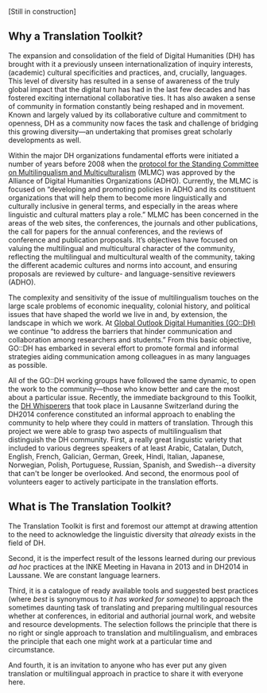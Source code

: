 [Still in construction]


## Why a Translation Toolkit?

The expansion and consolidation of the field of Digital Humanities (DH) has brought with it a previously unseen internationalization of inquiry interests, (academic) cultural specificities and practices, and, crucially, languages. This level of diversity has resulted in a sense of awareness of the truly global impact that the digital turn has had in the last few decades and has fostered exciting international collaborative ties. It has also awaken a sense of community in formation constantly being reshaped and in movement. Known and largely valued by its collaborative culture and commitment to openness, DH as a community now faces the task and challenge of bridging this growing diversity—an undertaking that promises great scholarly developments as well.


Within the major DH organizations fundamental efforts were initiated a number of years before 2008 when the [protocol for the Standing Committee on Multilingualism and Multiculturalism](http://adho.org/administration/multi-lingualism-multi-culturalism/revised-protocol-standing-committee-multi) (MLMC) was approved by the Alliance of Digital Humanities Organizations (ADHO). Currently, the MLMC is focused on “developing and promoting policies in ADHO and its constituent organizations that will help them to become more linguistically and culturally inclusive in general terms, and especially in the areas where linguistic and cultural matters play a role.” MLMC has been concerned in the areas of the web sites, the conferences, the journals and other publications, the call for papers for the annual conferences, and the reviews of conference and publication proposals. It’s objectives have focused on valuing the multilingual and multicultural character of the community, reflecting the multilingual and multicultural wealth of the community, taking the different academic cultures and norms into account, and ensuring proposals are reviewed by culture- and language-sensitive reviewers (ADHO).


The complexity and sensitivity of the issue of multilingualism touches on the large scale problems of economic inequality, colonial history, and political issues that have shaped the world we live in and, by extension, the landscape in which we work. At [Global Outlook Digital Humanities (GO::DH)](http://www.globaloutlookdh.org) we continue “to address the barriers that hinder communication and collaboration among researchers and students.” From this basic objective, GO::DH has embarked in several effort to promote formal and informal strategies aiding communication among colleagues in as many languages as possible.


All of the GO::DH working groups have followed the same dynamic, to open the work to the community—those who know better and care the most about a particular issue. Recently, the immediate background to this Toolkit, the [DH Whisperers](http://elikaortega.net/2014/07/21/dhwhisperer/) that took place in Lausanne Switzerland during the DH2014 conference constituted an informal approach to enabling the community to help where they could in matters of translation. Through this project we were able to grasp two aspects of multilingualism that distinguish the DH community. First, a really great linguistic variety that included to various degrees speakers of at least Arabic, Catalan, Dutch, English, French, Galician, German, Greek, Hindi, Italian, Japanese, Norwegian, Polish, Portuguese, Russian, Spanish, and Swedish--a diversity that can't be longer be overlooked. And second, the enormous pool of volunteers eager to actively participate in the translation efforts.


## What is The Translation Toolkit?


The Translation Toolkit is first and foremost our attempt at drawing attention to the need to acknowledge the linguistic diversity that *already* exists in the field of DH.


Second, it is the imperfect result of the lessons learned during our previous *ad hoc* practices at the INKE Meeting in Havana in 2013 and in DH2014 in Laussane. We are constant language learners.


Third, it is a catalogue of ready available tools and suggested best practices (where *best* is synonymous to *it has worked for someone*) to approach the sometimes daunting task of translating and preparing multilingual resources whether at conferences, in editorial and authorial journal work, and website and resource developments. The selection follows the principle that there is no right or single approach to translation and multilingualism, and embraces the principle that each one might work at a particular time and circumstance.


And fourth, it is an invitation to anyone who has ever put any given translation or multilingual approach in practice to share it with everyone here.
